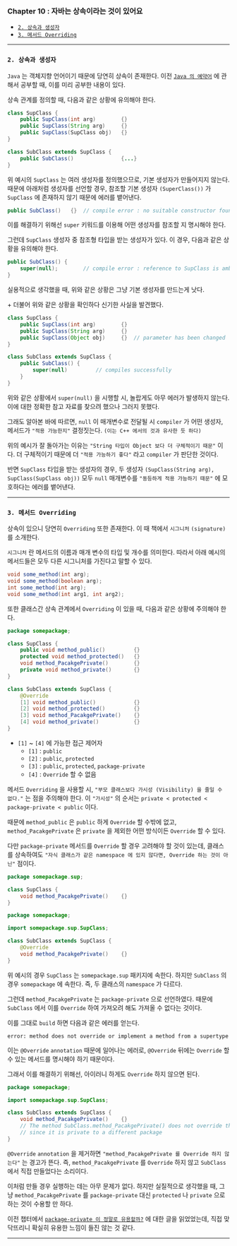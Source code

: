 
### Chapter 10 : 자바는 상속이라는 것이 있어요

- [`2. 상속과 생성자`](#2-상속과-생성자)
- [`3. 메서드 Overriding`](#3-메서드-overriding)

---

### `2. 상속과 생성자`

`Java` 는 객체지향 언어이기 때문에 당연히 상속이 존재한다. 이전 [`Java 의 예약어`](../ch_03/extra/reserved_words_in_java.md#c-class-와-관련된-예약어) 에 관해서 공부할 때, 이를 미리 공부한 내용이 있다.

상속 관계를 정의할 때, 다음과 같은 상황에 유의해야 한다.

```java
class SupClass {
    public SupClass(int arg)        {}
    public SupClass(String arg)     {}
    public SupClass(SupClass obj)   {}
}

class SubClass extends SupClass {
    public SubClass()               {...}
}
```

위 예시의 `SupClass` 는 여러 생성자를 정의했으므로, 기본 생성자가 만들어지지 않는다. 
때문에 아래처럼 생성자를 선언할 경우, 참조할 기본 생성자 `(SuperClass())` 가 `SupClass` 에 존재하지 않기 때문에 에러를 뱉어낸다.

```java
public SubClass()   {}  // compile error : no suitable constructor found for SupClass(no arguments)
```

이를 해결하기 위해선 `super` 키워드를 이용해 어떤 생성자를 참조할 지 명시해야 한다.

그런데 `SupClass` 생성자 중 참조형 타입을 받는 생성자가 있다.
이 경우, 다음과 같은 상황을 유의해야 한다.

```java
public SubClass() {
    super(null);        // compile error : reference to SupClass is ambiguous
}
```

실용적으로 생각했을 때, 위와 같은 상황은 그냥 기본 생성자를 만드는게 낫다.

\+ 더불어 위와 같은 상황을 확인하다 신기한 사실을 발견했다.

```java
class SupClass {
    public SupClass(int arg)        {}
    public SupClass(String arg)     {}
    public SupClass(Object obj)     {}  // parameter has been changed  | {Some other reference type} --> Object
}

class SubClass extends SupClass {
    public SubClass() {
        super(null)         // compiles successfully
    }
}
```

위와 같은 상황에서 `super(null)` 을 시행할 시, 놀랍게도 아무 에러가 발생하지 않는다.
이에 대한 정확한 참고 자료를 찾으려 했으나 그러지 못했다.

그래도 알아본 바에 따르면, `null` 이 매개변수로 전달될 시 `compiler` 가 어떤 생성자, 메서드가 `"적용 가능한지"` 결정짓는다. `(이는 C++ 에서의 것과 유사한 듯 하다)`

위의 예시가 잘 돌아가는 이유는 `"String 타입이 Object 보다 더 구체적이기 때문"` 이다. 더 구체적이기 때문에 더 `"적용 가능하기 좋다"` 라고 `compiler` 가 판단한 것이다.

반면 `SupClass` 타입을 받는 생성자의 경우, 두 생성자 `(SupClass(String arg), SupClass(SupClass obj))` 모두 `null` 매개변수를 `"동등하게 적용 가능하기 때문"` 에 모호하다는 에러를 뱉어낸다.

---

### `3. 메서드 Overriding`

상속이 있으니 당연히 `Overriding` 또한 존재한다. 이 때 책에서 `시그니처` `(signature)` 를 소개한다.

`시그니처` 란 메서드의 이름과 매개 변수의 타입 및 개수를 의미한다.
따라서 아래 예시의 메서드들은 모두 다른 시그니처를 가진다고 말할 수 있다.

```java
void some_method(int arg);
void some_method(boolean arg);
int some_method(int arg);
void some_method(int arg1, int arg2);
```

또한 클래스간 상속 관계에서 `Overriding` 이 있을 때, 다음과 같은 상황에 주의해야 한다.

```java
package somepackage;

class SupClass {
    public void method_public()         {}
    protected void method_protected()   {}
    void method_PacakgePrivate()        {}
    private void method_private()       {}
}

class SubClass extends SupClass {
    @Override
    [1] void method_public()            {}
    [2] void method_protected()         {}
    [3] void method_PacakgePrivate()    {}
    [4] void method_private()           {}
}
```

- `[1]` ~ `[4]` 에 가능한 접근 제어자
    - `[1]` : `public`
    - `[2]` : `public`, `protected`
    - `[3]` : `public`, `protected`, `package-private`
    - `[4]` : `Override` 할 수 없음

메서드 `Overriding` 을 사용할 시, `"부모 클래스보다 가시성 (Visibility) 을 줄일 수 없다."` 는 점을 주의해야 한다.
이 `"가시성"` 의 순서는 `private < protected < package-private < public` 이다.

때문에 `method_public` 은 `public` 하게 `Override` 할 수밖에 없고, `method_PacakgePrivate` 은 `private` 을 제외한 어떤 방식이든 `Override` 할 수 있다.

다만 `package-private` 메서드를 `Override` 할 경우 고려해야 할 것이 있는데, 클래스를 상속하여도 `"자식 클래스가 같은 namespace 에 있지 않다면, Override 하는 것이 아닌"` 점이다.

```java
package somepackage.sup;

class SupClass {
    void method_PacakgePrivate()    {}
}
```
```java
package somepackage;

import somepackage.sup.SupClass;

class SubClass extends SupClass {
    @Override
    void method_PacakgePrivate()    {}
}
```

위 예시의 경우 `SupClass` 는 `somepackage.sup` 패키지에 속한다. 하지만 `SubClass` 의 경우 `somepackage` 에 속한다.
즉, 두 클래스의 `namespace` 가 다르다.

그런데 `method_PacakgePrivate` 는 `package-private` 으로 선언하였다. 때문에 `SubClass` 에서 이를 `Override` 하여 가져오려 해도 가져올 수 없다는 것이다.

이를 그대로 `build` 하면 다음과 같은 에러를 얻는다.

```
error: method does not override or implement a method from a supertype
```

이는 `@Override` `annotation` 때문에 일어나는 에러로, `@Override` 뒤에는 `Override` 할 수 있는 메서드를 명시해야 하기 때문이다.

그래서 이를 해결하기 위해선, 아이러니 하게도 `Override` 하지 않으면 된다.

```java
package somepackage;

import somepackage.sup.SupClass;

class SubClass extends SupClass {
    void method_PacakgePrivate()    {}
    // The method SubClass.method_PacakgePrivate() does not override the inherited method from SupClass 
    // since it is private to a different package
}
```

`@Override` `annotation` 을 제거하면 `"method_PacakgePrivate 를 Override 하지 않는다"` 는 경고가 뜬다.
즉, `method_PacakgePrivate` 를 `Override` 하지 않고 `SubClass` 에서 직접 만들었다는 소리이다.

이처럼 만들 경우 실행하는 데는 아무 문제가 없다. 하지만 실질적으로 생각했을 때, 그냥 `method_PacakgePrivate` 를 `package-private` 대신 `protected` 나 `private` 으로 하는 것이 수용할 만 하다.

이전 챕터에서 [`package-private 이 정말로 유용할까?`](../ch_09/section_01_04.md#1--java-package-private-은-안쓰나요---hyeon9maks-tec-blog) 에 대한 글을 읽었었는데, 직접 맞닥뜨리니 확실히 유용한 느낌이 들진 않는 것 같다.

---
